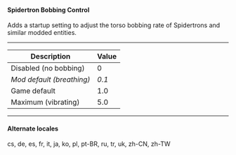 #### Spidertron Bobbing Control

Adds a startup setting to adjust the torso bobbing rate of Spidertrons and similar modded entities.

---

| Description      | Value        |
|------------|--------------------|
| Disabled (no bobbing) | 0 |
| *Mod default (breathing)* | *0.1* |
| Game default | 1.0 |
| Maximum (vibrating) | 5.0 |

---

#### Alternate locales

cs, de, es, fr, it, ja, ko, pl, pt-BR, ru, tr, uk, zh-CN, zh-TW